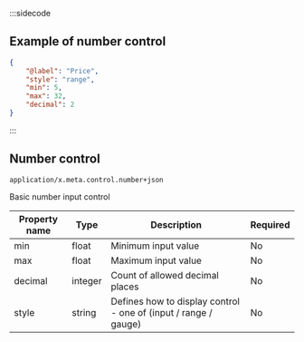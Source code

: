:::sidecode
## Example of number control

```json
{
	"@label": "Price",
	"style": "range",
	"min": 5,
	"max": 32,
	"decimal": 2
}
```
:::

## Number control
`application/x.meta.control.number+json`

Basic number input control

| Property name | Type    | Description           | Required |
| ------------- | ------- | --------------------- | -------- |
| min           | float   | Minimum input value   | No |
| max 	        | float   | Maximum input value   | No |
| decimal  		| integer | Count of allowed decimal places | No |
| style         | string  | Defines how to display control - one of (input / range / gauge) | No |